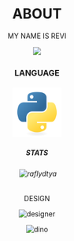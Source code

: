 <h1 align="center">ABOUT</h1>
<p align="center">MY NAME IS REVI 
<p align="center"> <img src="https://telegra.ph/file/31c9270b2832259337362.jpg" /> </p>





<h3 align="center">LANGUAGE</h3>
<h4 align="center"><img src="https://raw.githubusercontent.com/devicons/devicon/master/icons/python/python-original.svg" alt="python" width="100" height="100"/> </a> </p></h4>

<h5 align="center">STATS</h5>
<h6 align="center"><p>&nbsp;<img align="center" src="https://-readme-stats.vercel.app/api?username=raflydtya&show_icons=true&theme=dark&locale=en" alt="raflydtya" /></p></h6>

<p align="center">DESIGN</h7>


<p align="center"><img src="https://raw.githubusercontent.com/TheDudeThatCode/TheDudeThatCode/master/Assets/Designer.gif" alt="designer" width="300" />


<p align="center"><img src="https://raw.githubusercontent.com/TheDudeThatCode/TheDudeThatCode/master/Assets/dino.gif" alt="dino"  />

<!---
raflydtya/raflydtya is a ✨ special ✨ repository because its `README.md` (this file) appears on your GitHub profile.
You can click the Preview link to take a look at your changes.
--->
